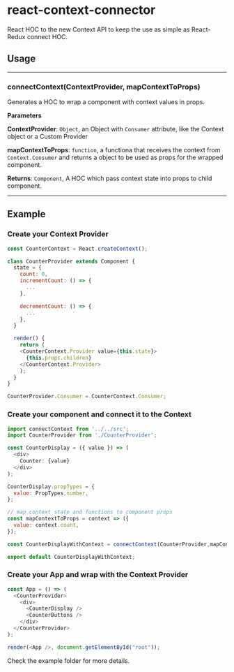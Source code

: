 # react-context-connector
React HOC to the new Context API to keep the use as simple as React-Redux connect HOC.

## Usage

* * *

### connectContext(ContextProvider, mapContextToProps) 

Generates a HOC to wrap a component with context values in props.

**Parameters**

**ContextProvider**: `Object`, an Object with `Consumer` attribute, like the Context object or a Custom Provider

**mapContextToProps**: `function`, a functiona that receives the context from `Context.Consumer` and returns a object to be used as props for the wrapped component.

**Returns**: `Component`, A HOC which pass context state into props to child component.

* * *

## Example

### Create your Context Provider

```js
const CounterContext = React.createContext();

class CounterProvider extends Component {
  state = {
    count: 0,
    incrementCount: () => {
      ...
    },

    decrementCount: () => {
      ...
    },
  }

  render() {
    return (
    <CounterContext.Provider value={this.state}>
      {this.props.children}
    </CounterContext.Provider>
    );
  }
}

CounterProvider.Consumer = CounterContext.Consumer;
```

### Create your component and connect it to the Context

```js
import connectContext from '../../src';
import CounterProvider from './CounterProvider';

const CounterDisplay = ({ value }) => (
  <div>
    Counter: {value}
  </div>
);

CounterDisplay.propTypes = {
  value: PropTypes.number,
};

// map context state and functions to component props
const mapContextToProps = context => ({
  value: context.count,
});

const CounterDisplayWithContext = connectContext(CounterProvider,mapContextToProps)(CounterDisplay);

export default CounterDisplayWithContext;
```


### Create your App and wrap with the Context Provider

```js
const App = () => (
  <CounterProvider>
    <div>
      <CounterDisplay />
      <CounterButtons />
    </div>
  </CounterProvider>
);

render(<App />, document.getElementById("root"));
```


Check the example folder for more details.